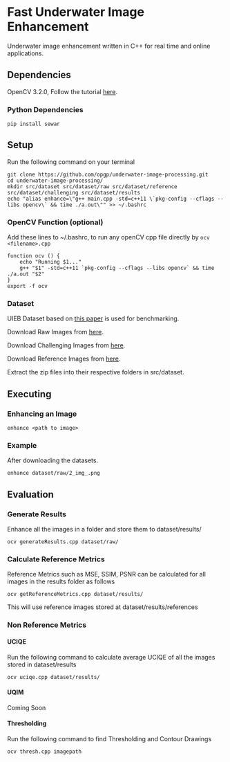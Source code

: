 # Fast Underwater Image Enhancement
Underwater image enhancement written in C++ for real time and online applications.

## Dependencies
OpenCV 3.2.0, Follow the tutorial [here](https://www.learnopencv.com/install-opencv-3-4-4-on-ubuntu-18-04/).
### Python Dependencies
```
pip install sewar
```
## Setup
Run the following command on your terminal
```
git clone https://github.com/opgp/underwater-image-processing.git
cd underwater-image-processing/
mkdir src/dataset src/dataset/raw src/dataset/reference src/dataset/challenging src/dataset/results
echo "alias enhance=\"g++ main.cpp -std=c++11 \`pkg-config --cflags --libs opencv\` && time ./a.out\"" >> ~/.bashrc
```

### OpenCV Function (optional)
Add these lines to ~/.bashrc, to run any openCV cpp file directly by `ocv <filename>.cpp`
```
function ocv () {
	echo "Running $1..."
	g++ "$1" -std=c++11 `pkg-config --cflags --libs opencv` && time ./a.out "$2"
}
export -f ocv
```

### Dataset
UIEB Dataset based on [this paper](http://https://ieeexplore.ieee.org/document/8917818 "this paper")  is used for benchmarking.

Download Raw Images from [here](http://drive.google.com/open?id=12W_kkblc2Vryb9zHQ6BfGQ_NKUfXYk13 "here").

Download Challenging Images from [here](https://drive.google.com/open?id=1Ew_r83nXzVk0hlkfuomWqsAIxuq6kaN4 "here").

Download Reference Images from [here](https://drive.google.com/open?id=1cA-8CzajnVEL4feBRKdBxjEe6hwql6Z7 "here").

Extract the zip files into their respective folders in src/dataset.
## Executing
### Enhancing an Image
```
enhance <path to image>
```
### Example
After downloading the datasets.
```
enhance dataset/raw/2_img_.png
```
## Evaluation
### Generate Results
Enhance all the images in a folder and store them to dataset/results/
```
ocv generateResults.cpp dataset/raw/
```
### Calculate Reference Metrics
Reference Metrics such as MSE, SSIM, PSNR can be calculated for all images in the results folder as follows
```
ocv getReferenceMetrics.cpp dataset/results/
```
This will use reference images stored at dataset/results/references
### Non Reference Metrics
#### UCIQE
Run the following command to calculate average UCIQE of all the images stored in dataset/results
```
ocv uciqe.cpp dataset/results/
```
#### UQIM
Coming Soon

#### Thresholding 
Run the following command to find Thresholding and Contour Drawings
```
ocv thresh.cpp imagepath
```
